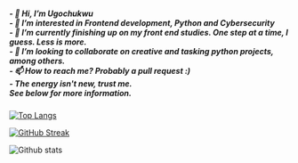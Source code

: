   <h5>
  - 👋 Hi, I’m Ugochukwu
 <br>
  - 👀 I’m interested in Frontend development, Python and Cybersecurity
<br>
 - 🌱 I’m currently finishing up on my front end studies. One step at a time, I guess. Less is more.
<br>
  - 💞️ I’m looking to collaborate on creative and tasking python projects, among others.
<br>
  - 📫 How to reach me? Probably a pull request :)
<br>
  - The energy isn't new, trust me. 
  <br> 
  See below for <i> more </i> information.
</h5>

[![Top Langs](https://github-readme-stats.vercel.app/api/top-langs/?username=thebasilugo&layout=compact&theme=vision-friendly-dark&border_radius=35)](https://github.com/anuraghazra/github-readme-stats)

[![GitHub Streak](https://streak-stats.demolab.com?user=thebasilugo&theme=Javascript-dark&border_radius=35&date_format=j%20M%5B%20Y%5D)](https://git.io/streak-stats)

![Github stats](https://github-readme-stats.vercel.app/api?username=thebasilugo&theme=highcontrast&&border_radius=35&show_icons=true&count_private=true)



<!---
thebasilugo/thebasilugo is a ✨ special ✨ repository because its `README.md` (this file) appears on your GitHub profile.
You can click the Preview link to take a look at your changes.
--->
